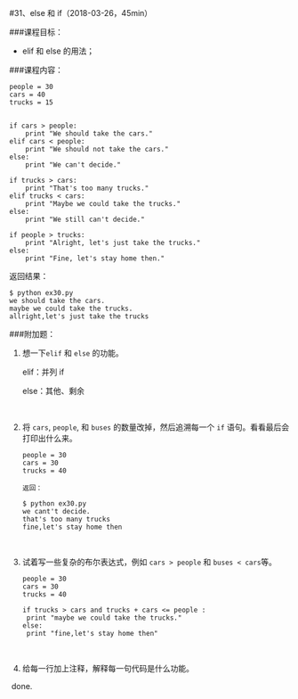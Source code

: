#31、else 和 if（2018-03-26，45min） 



###课程目标：

* elif 和 else 的用法；



###课程内容：

```
people = 30
cars = 40
trucks = 15


if cars > people:
    print "We should take the cars."
elif cars < people:
    print "We should not take the cars."
else:
    print "We can't decide."

if trucks > cars:
    print "That's too many trucks."
elif trucks < cars:
    print "Maybe we could take the trucks."
else:
    print "We still can't decide."

if people > trucks:
    print "Alright, let's just take the trucks."
else:
    print "Fine, let's stay home then."
```



返回结果：

```
$ python ex30.py
we should take the cars.
maybe we could take the trucks.
allright,let's just take the trucks
```



###附加题：

1. 想一下`elif` 和 `else` 的功能。

   elif：并列 if

   else：其他、剩余

   ​

2. 将 `cars`, `people`, 和 `buses` 的数量改掉，然后追溯每一个 `if` 语句。看看最后会打印出什么来。

   ```
   people = 30
   cars = 30
   trucks = 40 

   返回：

   $ python ex30.py
   we cant't decide.
   that's too many trucks
   fine,let's stay home then
   ```

   ​

3. 试着写一些复杂的布尔表达式，例如 `cars > people` 和 `buses < cars`等。

   ```
   people = 30
   cars = 30
   trucks = 40

   if trucks > cars and trucks + cars <= people :
   	print "maybe we could take the trucks."
   else:
   	print "fine,let's stay home then"
   ```

   ​

4. 给每一行加上注释，解释每一句代码是什么功能。

​        done.